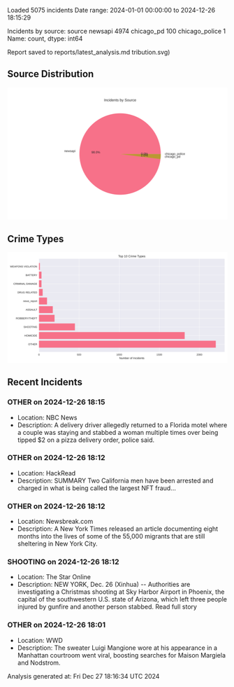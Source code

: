 
Loaded 5075 incidents
Date range: 2024-01-01 00:00:00 to 2024-12-26 18:15:29

Incidents by source:
source
newsapi           4974
chicago_pd         100
chicago_police       1
Name: count, dtype: int64

Report saved to reports/latest_analysis.md
tribution.svg)

## Source Distribution
![Source Distribution](images/source_distribution.svg)

## Crime Types
![Crime Types](images/crime_types.svg)

## Recent Incidents

### OTHER on 2024-12-26 18:15
- Location: NBC News
- Description: A delivery driver allegedly returned to a Florida motel where a couple was staying and stabbed a woman multiple times over being tipped $2 on a pizza delivery order, police said.


### OTHER on 2024-12-26 18:12
- Location: HackRead
- Description: SUMMARY Two California men have been arrested and charged in what is being called the largest NFT fraud…


### OTHER on 2024-12-26 18:12
- Location: Newsbreak.com
- Description: A New York Times released an article documenting eight months into the lives of some of the 55,000 migrants that are still sheltering in New York City.


### SHOOTING on 2024-12-26 18:12
- Location: The Star Online
- Description: NEW YORK, Dec. 26 (Xinhua) -- Authorities are investigating a Christmas shooting at Sky Harbor Airport in Phoenix, the capital of the southwestern U.S. state of Arizona, which left three people injured by gunfire and another person stabbed. Read full story


### OTHER on 2024-12-26 18:01
- Location: WWD
- Description: The sweater Luigi Mangione wore at his appearance in a Manhattan courtroom went viral, boosting searches for Maison Margiela and Nodstrom.

Analysis generated at: Fri Dec 27 18:16:34 UTC 2024
